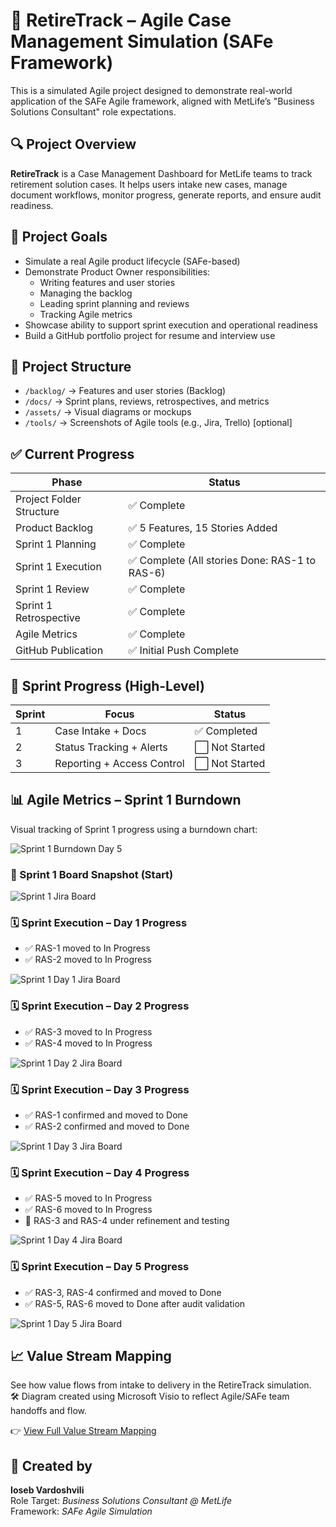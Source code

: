 # 🧩 RetireTrack – Agile Case Management Simulation (SAFe Framework)

This is a simulated Agile project designed to demonstrate real-world application of the SAFe Agile framework, aligned with MetLife’s "Business Solutions Consultant" role expectations.

## 🔍 Project Overview

**RetireTrack** is a Case Management Dashboard for MetLife teams to track retirement solution cases. It helps users intake new cases, manage document workflows, monitor progress, generate reports, and ensure audit readiness.

## 🧠 Project Goals

- Simulate a real Agile product lifecycle (SAFe-based)
- Demonstrate Product Owner responsibilities:
  - Writing features and user stories
  - Managing the backlog
  - Leading sprint planning and reviews
  - Tracking Agile metrics
- Showcase ability to support sprint execution and operational readiness
- Build a GitHub portfolio project for resume and interview use

## 📂 Project Structure

- `/backlog/` → Features and user stories (Backlog)
- `/docs/` → Sprint plans, reviews, retrospectives, and metrics
- `/assets/` → Visual diagrams or mockups
- `/tools/` → Screenshots of Agile tools (e.g., Jira, Trello) [optional]

## ✅ Current Progress

| Phase                  | Status                                           |
|------------------------|--------------------------------------------------|
| Project Folder Structure | ✅ Complete                                     |
| Product Backlog        | ✅ 5 Features, 15 Stories Added                   |
| Sprint 1 Planning      | ✅ Complete                                      |
| Sprint 1 Execution     | ✅ Complete (All stories Done: RAS-1 to RAS-6)   |
| Sprint 1 Review        | ✅ Complete                                      |
| Sprint 1 Retrospective | ✅ Complete                                      |
| Agile Metrics          | ✅ Complete                                      |
| GitHub Publication     | ✅ Initial Push Complete                         |

## 📆 Sprint Progress (High-Level)

| Sprint | Focus                         | Status        |
|--------|-------------------------------|---------------|
| 1      | Case Intake + Docs            | ✅ Completed   |
| 2      | Status Tracking + Alerts      | ⬜ Not Started |
| 3      | Reporting + Access Control    | ⬜ Not Started |

## 📊 Agile Metrics – Sprint 1 Burndown

Visual tracking of Sprint 1 progress using a burndown chart:

![Sprint 1 Burndown Day 5](assets/metrics/sprint1_burndown_day5.png)

### 🧩 Sprint 1 Board Snapshot (Start)  
![Sprint 1 Jira Board](assets/board-screenshots/sprint1_board_start_jira.png)

### 🗓️ Sprint Execution – Day 1 Progress
- ✅ RAS-1 moved to In Progress
- ✅ RAS-2 moved to In Progress

![Sprint 1 Day 1 Jira Board](assets/board-screenshots/sprint1_day1_jira.png)

### 🗓️ Sprint Execution – Day 2 Progress
- ✅ RAS-3 moved to In Progress
- ✅ RAS-4 moved to In Progress

![Sprint 1 Day 2 Jira Board](assets/board-screenshots/sprint1_day2_jira.png)

### 🗓️ Sprint Execution – Day 3 Progress
- ✅ RAS-1 confirmed and moved to Done
- ✅ RAS-2 confirmed and moved to Done

![Sprint 1 Day 3 Jira Board](assets/board-screenshots/sprint1_day3_jira.png)

### 🗓️ Sprint Execution – Day 4 Progress
- ✅ RAS-5 moved to In Progress
- ✅ RAS-6 moved to In Progress
- 🔄 RAS-3 and RAS-4 under refinement and testing

![Sprint 1 Day 4 Jira Board](assets/board-screenshots/sprint1_day4_jira.png)

### 🗓️ Sprint Execution – Day 5 Progress
- ✅ RAS-3, RAS-4 confirmed and moved to Done
- ✅ RAS-5, RAS-6 moved to Done after audit validation

![Sprint 1 Day 5 Jira Board](assets/board-screenshots/sprint1_day5_jira.png)

## 📈 Value Stream Mapping

See how value flows from intake to delivery in the RetireTrack simulation.  
🛠️ Diagram created using Microsoft Visio to reflect Agile/SAFe team handoffs and flow.

👉 [View Full Value Stream Mapping](docs/value_stream_mapping_retiretrack.md)

## 👤 Created by

**Ioseb Vardoshvili**  
Role Target: *Business Solutions Consultant @ MetLife*  
Framework: *SAFe Agile Simulation*
